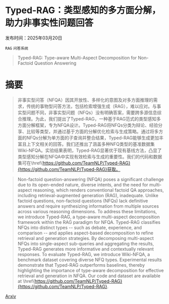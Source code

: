 # Typed-RAG：类型感知的多方面分解，助力非事实性问题回答

发布时间：2025年03月20日

`RAG` `问答系统`

> Typed-RAG: Type-aware Multi-Aspect Decomposition for Non-Factoid Question Answering

# 摘要

> 非事实型问答（NFQA）因其开放性、多样化的意图及对多方面推理的需求，传统的事物型问答方法，包括检索增强生成（RAG），难以应对。与事实型问题不同，非事实型问题（NFQs）没有明确答案，需要跨多源信息综合推理。为此，我们提出了Typed-RAG，一种基于RAG范式的类型感知多方面分解框架，专为NFQA设计。Typed-RAG将NFQs分类为辩论、经验分享、比较等类型，并通过基于方面的分解优化检索与生成策略。通过将多方面的NFQs分解为单方面的子查询并整合结果，Typed-RAG能够生成更加丰富且上下文相关的回答。我们还推出了涵盖多种NFQ类型的基准数据集Wiki-NFQA。实验结果表明，Typed-RAG显著优于现有基线方法，凸显了类型感知分解在NFQA中实现有效检索与生成的重要性。我们的代码和数据集可在\href{https://github.com/TeamNLP/Typed-RAG}{https://github.com/TeamNLP/Typed-RAG}获取。

> Non-factoid question-answering (NFQA) poses a significant challenge due to its open-ended nature, diverse intents, and the need for multi-aspect reasoning, which renders conventional factoid QA approaches, including retrieval-augmented generation (RAG), inadequate. Unlike factoid questions, non-factoid questions (NFQs) lack definitive answers and require synthesizing information from multiple sources across various reasoning dimensions. To address these limitations, we introduce Typed-RAG, a type-aware multi-aspect decomposition framework within the RAG paradigm for NFQA. Typed-RAG classifies NFQs into distinct types -- such as debate, experience, and comparison -- and applies aspect-based decomposition to refine retrieval and generation strategies. By decomposing multi-aspect NFQs into single-aspect sub-queries and aggregating the results, Typed-RAG generates more informative and contextually relevant responses. To evaluate Typed-RAG, we introduce Wiki-NFQA, a benchmark dataset covering diverse NFQ types. Experimental results demonstrate that Typed-RAG outperforms baselines, thereby highlighting the importance of type-aware decomposition for effective retrieval and generation in NFQA. Our code and dataset are available at \href{https://github.com/TeamNLP/Typed-RAG}{https://github.com/TeamNLP/Typed-RAG}.

[Arxiv](https://arxiv.org/abs/2503.15879)